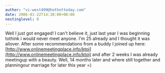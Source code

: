 ```yaml
---
author: "vi-west499@hothottoday.com"
date: 2006-01-22T14:38:00+00:00
nestinglevel: 0
---
```

Well I just got engaged! I can't believe it, just last year I was beginning tothink i would never meet anyone. I'm 25 already and I thought it was allover. After some recommendations from a buddy I joined up here:[http://www.onlinemeetingplace.info/ktoj](http://www.onlinemeetingplace.info/ktoj) and after 2 weeks I was already meetingup with a beauty. Well, 14 months later and where still together and planningour marriage for later this year =)